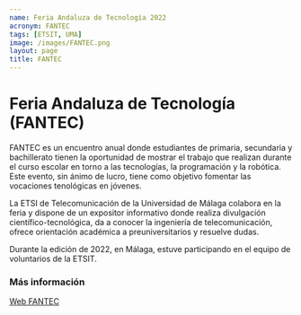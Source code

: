 ```yaml
---
name: Feria Andaluza de Tecnología 2022
acronym: FANTEC
tags: [ETSIT, UMA]
image: /images/FANTEC.png
layout: page
title: FANTEC
---
```

# Feria Andaluza de Tecnología (FANTEC)

FANTEC es un encuentro anual donde estudiantes de primaria, secundaria y bachillerato tienen la oportunidad de mostrar el trabajo que realizan durante el curso escolar en torno a las tecnologías, la programación y la robótica. Este evento, sin ánimo de lucro, tiene como objetivo fomentar las vocaciones tenológicas en jóvenes.

La ETSI de Telecomunicación de la Universidad de Málaga colabora en la feria y dispone de un expositor informativo donde realiza divulgación científico-tecnológica, da a conocer la ingeniería de telecomunicación, ofrece orientación académica a preuniversitarios y resuelve dudas.

Durante la edición de 2022, en Málaga, estuve participando en el equipo de voluntarios de la ETSIT.

### Más información

[Web FANTEC](https://www.feriadetecnologia.com/)